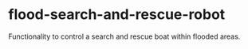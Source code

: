 # flood-search-and-rescue-robot
Functionality to control a search and rescue boat within flooded areas.
